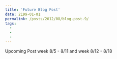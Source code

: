 ```yaml
---
title: 'Future Blog Post'
date: 2199-01-01
permalink: /posts/2012/08/blog-post-9/
tags:
  - 
  - 
  - 
---
```


Upcoming Post week 8/5 - 8/11 and week 8/12 - 8/18
